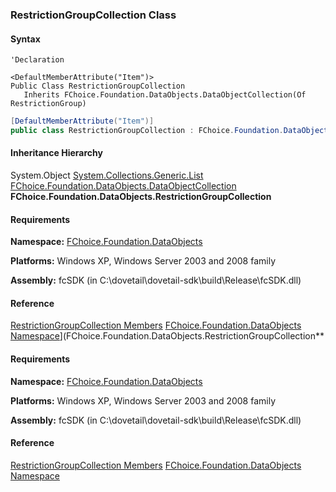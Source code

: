 ### RestrictionGroupCollection Class

#### Syntax

```vbnet
'Declaration

<DefaultMemberAttribute("Item")>
Public Class RestrictionGroupCollection
   Inherits FChoice.Foundation.DataObjects.DataObjectCollection(Of RestrictionGroup)
```

```csharp
[DefaultMemberAttribute("Item")]
public class RestrictionGroupCollection : FChoice.Foundation.DataObjects.DataObjectCollection<RestrictionGroup>
```

#### Inheritance Hierarchy

System.Object
[System.Collections.Generic.List<T>](#)
[FChoice.Foundation.DataObjects.DataObjectCollection<T>](fcSDK~FChoice.Foundation.DataObjects.DataObjectCollection`1.md)
**FChoice.Foundation.DataObjects.RestrictionGroupCollection**

#### Requirements

**Namespace:** [FChoice.Foundation.DataObjects](fcSDK~FChoice.Foundation.DataObjects_namespace.md)

**Platforms:** Windows XP, Windows Server 2003 and 2008 family

**Assembly:** fcSDK (in C:\\dovetail\\dovetail-sdk\\build\\Release\\fcSDK.dll)

#### Reference

[RestrictionGroupCollection Members](fcSDK~FChoice.Foundation.DataObjects.RestrictionGroupCollection_members.md)
[FChoice.Foundation.DataObjects Namespace](fcSDK~FChoice.Foundation.DataObjects_namespace.md)](FChoice.Foundation.DataObjects.RestrictionGroupCollection**

#### Requirements

**Namespace:** [FChoice.Foundation.DataObjects](fcSDK~FChoice.Foundation.DataObjects_namespace.md)

**Platforms:** Windows XP, Windows Server 2003 and 2008 family

**Assembly:** fcSDK (in C:\\dovetail\\dovetail-sdk\\build\\Release\\fcSDK.dll)

#### Reference

[RestrictionGroupCollection Members](fcSDK~FChoice.Foundation.DataObjects.RestrictionGroupCollection_members.md)
[FChoice.Foundation.DataObjects Namespace](fcSDK~FChoice.Foundation.DataObjects_namespace.md)
